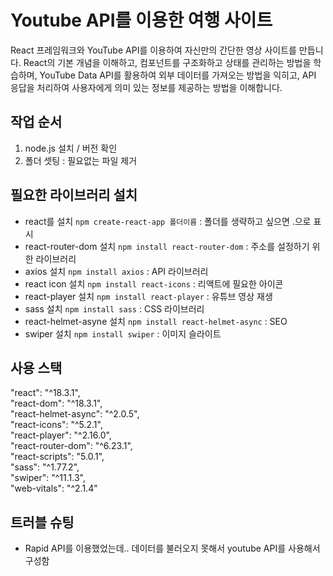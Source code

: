 # Youtube API를 이용한 여행 사이트
React 프레임워크와 YouTube API를 이용하여 자신만의 간단한 영상 사이트를 만듭니다. React의 기본 개념을 이해하고, 컴포넌트를 구조화하고 상태를 관리하는 방법을 학습하며, YouTube Data API를 활용하여 외부 데이터를 가져오는 방법을 익히고, API 응답을 처리하여 사용자에게 의미 있는 정보를 제공하는 방법을 이해합니다.

## 작업 순서
1. node.js 설치 / 버전 확인
2. 폴더 셋팅 : 필요없는 파일 제거

## 필요한 라이브러리 설치
- react를 설치 `npm create-react-app 폴더이름` : 폴더를 생략하고 싶으면 .으로 표시
- react-router-dom 설치 `npm install react-router-dom` : 주소를 설정하기 위한 라이브러리
- axios 설치 `npm install axios` : API 라이브러리
- react icon 설치 `npm install react-icons` : 리액트에 필요한 아이콘 
- react-player 설치 `npm install react-player` : 유튜브 영상 재생
- sass 설치 `npm install sass` : CSS 라이브러리
- react-helmet-asyne 설치 `npm install react-helmet-async` : SEO
- swiper 설치 `npm install swiper` : 이미지 슬라이트

## 사용 스택
"react": "^18.3.1",   
"react-dom": "^18.3.1",   
"react-helmet-async": "^2.0.5",   
"react-icons": "^5.2.1",   
"react-player": "^2.16.0",   
"react-router-dom": "^6.23.1",   
"react-scripts": "5.0.1",   
"sass": "^1.77.2",   
"swiper": "^11.1.3",   
"web-vitals": "^2.1.4"   

## 트러블 슈팅
- Rapid API를 이용했었는데.. 데이터를 불러오지 못해서 youtube API를 사용해서 구성함
